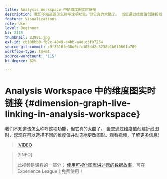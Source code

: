 ```yaml
---
title: Analysis Workspace 中的维度图实时链接
description: 我们不知道该怎么称呼这项功能，但它真的太酷了。 当您通过维度值创建折线图时，您现在可以选择不同的维度值并动态地更改图形。观看视频，了解更多信息!
feature: Visualizations
role: User
level: Beginner
kt: 2115
thumbnail: 23991.jpg
exl-id: cb10bbb0-fb2c-4849-a4bb-a4d1c3f87254
source-git-commit: c9f3316fe30d6cfc505dd2c3238b1b6f0661a709
workflow-type: tm+mt
source-wordcount: '115'
ht-degree: 82%

---
```


# Analysis Workspace 中的维度图实时链接 {#dimension-graph-live-linking-in-analysis-workspace}

我们不知道该怎么称呼这项功能，但它真的太酷了。 当您通过维度值创建折线图时，您现在可以选择不同的维度值并动态地更改图形。观看视频，了解更多信息!

>[!VIDEO](https://video.tv.adobe.com/v/23991/?quality=12)

>[!INFO]
>
> 此视频是课程的一部分： [使用可视化图表讲述您的数据故事](https://experienceleague.adobe.com/?recommended=Analytics-U-1-2021.1.visualizations)，可在Experience League上免费使用！

